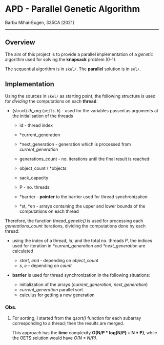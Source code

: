 # APD - Parallel Genetic Algorithm

Barbu Mihai-Eugen, 335CA [2021]

----

## Overview

The aim of this project is to provide a parallel implementation of a _genetic_ algorithm used for solving the __knapsack__ problem (0-1).

The sequential algorithm is in ```skel/```. The __parallel__ solution is in ```sol/```.

## Implementation

Using the sources in ```skel/``` as starting point, the following structure is used for _dividing_ the computations on each __thread__:

- (struct) _th\_arg_ (```utils.h```) - used for the variables passed as arguments at the initialisation of the threads
    - id - thread index
    - *current_generation
    - *next_generation - generation which is processed from _current\_generation_
    - generations_count - no. iterations until the final result is reached
    - object_count / *objects
    - sack_capacity

    - P - no. threads
    - *barrier - **pointer** to the barrier used
                 for thread synchronization
    
    - *st, *en - arrays containing the upper and lower
                 bounds of the computations on each thread
                 

Therefore, the function _thread\_genetic()_ is used for processing each _generations\_count_ iterations, dividing the computations done by each thread:

- using the index of a thread, _id_, and the total no. threads _P_, the indices used for iteration in _*current\_generation_ and _*next\_generation_ are calculated
    - _start_, _end_ - depending on _object\_count_
    - _s_, _e_ - depending on _count_

- **barrier** is used for thread synchronization in the following situations:

    - initialization of the arrays (_current\_generation_, _next\_generation_)
    - _current\_generation_ parallel sort
    - calculus for getting a new generation

### Obs.

1)  For sorting, I started from the _qsort()_ function for each subarray corresponding to a thread; then the results are merged.

    This approach has the **time** complexity **O(N/P * log(N/P) + N * P)**, while the OETS solution would have _O(N * N/P)_.
